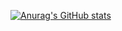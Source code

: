 [![Anurag's GitHub stats](https://github-readme-stats.vercel.app/api?username=132982317)](https://github.com/132982317/github-readme-stats)
